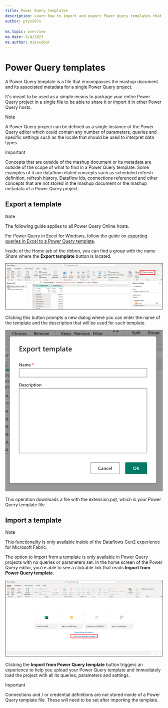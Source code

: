```yaml
---
title: Power Query templates
description: Learn how to import and export Power Query templates that help you move entire Power Query projects across environments that support the template functionality.
author: ptyx507x

ms.topic: overview
ms.date: 6/4/2023
ms.author: miescobar
---
```


# Power Query templates

A Power Query template is a file that encompasses the mashup document and its associated metadata for a single Power Query project. 

It's meant to be used as a simple means to package your entire Power Query project in a single file to be able to share it or import it in other Power Query hosts.

>[!NOTE]
>A Power Query project can be defined as a single instance of the Power Query editor which could contain any number of parameters, queries and specific settings such as the locale that should be used to interpret data types.

>[!IMPORTANT]
>Concepts that are outside of the mashup document or its metadata are outside of the scope of what to find in a Power Query template. Some examples of it are dataflow related concepts such as scheduled refresh definition, refresh history, Dataflow ids, connections referenced and other concepts that are not stored in the mashup document or the mashup metadata of a Power Query project.

## Export a template

>[!NOTE]
>The following guide applies to all Power Query Online hosts.
>
>For Power Query in Excel for Windows, follow the guide on [exporting queries in Excel to a Power Query template](https://learn.microsoft.com/en-us/power-query/new-dataflow-from-template#exporting-queries-in-excel-to-a-power-query-template).

Inside of the Home tab of the ribbon, you can find a group with the name *Share* where the **Export template** button is located.

![Export template button located inside the Share group of the Home tab in the ribbon](media/power-query-template/export.png)

Clicking this button prompts a new dialog where you can enter the name of the template and the description that will be used for such template.

![Export template dialog to set the name and the description for the template](media/power-query-template/export-dialog.png)

This operation downloads a file with the extension.pqt, which is your Power Query template file.

## Import a template

>[!NOTE]
>This functionality is only available inside of the Dataflows Gen2 experience for Microsoft Fabric.

The option to import from a template is only available in Power Query projects with no queries or parameters set. In the home screen of the Power Query editor, you're able to see a clickable link that reads **Import from Power Query template**.

![Import from a Power Query template link in the Power Query home page or canvas](media/power-query-template/import-template.png)

Clicking the **Import from Power Query template** button triggers an experience to help you upload your Power Query template and immediately load the project with all its queries, parameters and settings.

>[!IMPORTANT]
>Connections and / or credential definitions are not stored inside of a Power Query template file. These will need to be set after importing the template.